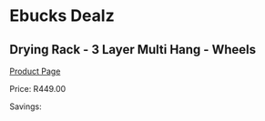 
# Ebucks Dealz
## Drying Rack - 3 Layer Multi Hang - Wheels
[Product Page](https://www.ebucks.com/web/shop/productSelected.do?prodId=1158482650&catId=714965764)

Price: R449.00

Savings: 


	